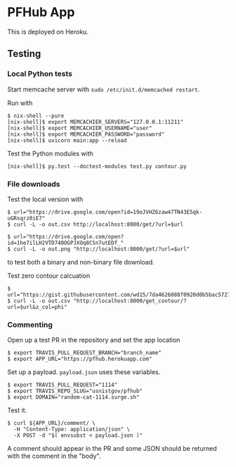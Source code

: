 # PFHub App

This is deployed on Heroku.

## Testing

### Local Python tests

Start memcache server with `sudo /etc/init.d/memcached restart`.


Run with

    $ nix-shell --pure
    [nix-shell]$ export MEMCACHIER_SERVERS="127.0.0.1:11211"
    [nix-shell]$ export MEMCACHIER_USERNAME="user"
    [nix-shell]$ export MEMCACHIER_PASSWORD="password"
    [nix-shell]$ uvicorn main:app --reload

Test the Python modules with

    [nix-shell]$ py.test --doctest-modules test.py contour.py

### File downloads

Test the local version with

    $ url="https://drive.google.com/open?id=19oJVHZ6zaw47TN43E5qk-uGRsqrz0iE7"
    $ curl -L -o out.csv http://localhost:8000/get/?url=$url

    $ url="https://drive.google.com/open?id=1he7ilLH2VTD740OGPJXOq8CSn7utEDf_"
    $ curl -L -o out.png "http://localhost:8000/get/?url=$url"

to test both a binary and non-binary file download.

Test zero contour calcuation

    $ url="https://gist.githubusercontent.com/wd15/7da4626088f0920d0b5bac5727784ef9/raw/6f39388cab76024a48709aa4dcfeccbef68f0f87/phi_fixed.csv"
    $ curl -L -o out.csv "http://localhost:8000/get_contour/?url=$url&z_col=phi"


### Commenting

Open up a test PR in the repository and set the app location

    $ export TRAVIS_PULL_REQUEST_BRANCH="branch_name"
    $ export APP_URL="https://pfhub.herokuapp.com"

Set up a payload. `payload.json` uses these variables.

    $ export TRAVIS_PULL_REQUEST="1114"
    $ export TRAVIS_REPO_SLUG="usnistgov/pfhub"
    $ export DOMAIN="random-cat-1114.surge.sh"

Test it.

    $ curl ${APP_URL}/comment/ \
      -H "Content-Type: application/json" \
      -X POST -d "$( envsubst < payload.json )"

A comment should appear in the PR and some JSON should be returned
with the comment in the "body".
